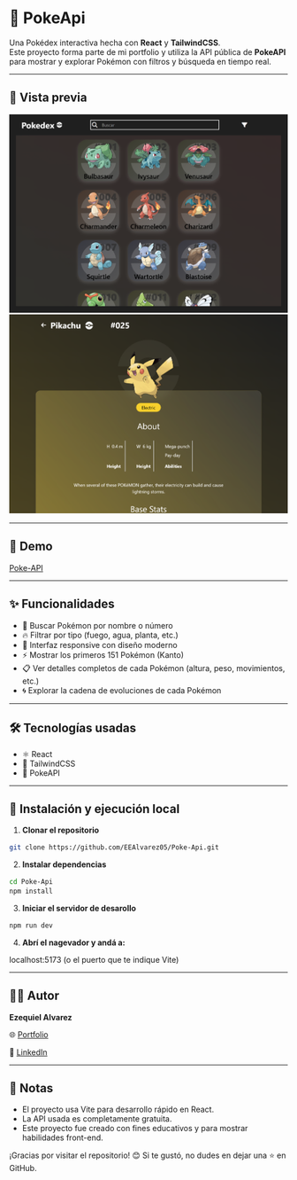 # 🧩 PokeApi

Una Pokédex interactiva hecha con **React** y **TailwindCSS**.  
Este proyecto forma parte de mi portfolio y utiliza la API pública de **PokeAPI** para mostrar y explorar Pokémon con filtros y búsqueda en tiempo real.

---

## 📸 Vista previa

<!-- Reemplazá esto con una captura de tu app -->
![Preview](./src/assets/images/Preview.png)
![Preview](./src/assets/images/Preview-2.png)

---

## 🚀 Demo

[Poke-API](https://pokedexapi-psi.vercel.app)

---

## ✨ Funcionalidades

- 🔎 Buscar Pokémon por nombre o número
- 🔥 Filtrar por tipo (fuego, agua, planta, etc.)
- 🎨 Interfaz responsive con diseño moderno
- ⚡ Mostrar los primeros 151 Pokémon (Kanto)
- 📋 Ver detalles completos de cada Pokémon (altura, peso, movimientos, etc.)
- 🌀 Explorar la cadena de evoluciones de cada Pokémon

---

## 🛠️ Tecnologías usadas

- ⚛️ React
- 🎨 TailwindCSS
- 🔗 PokeAPI

---

## 🧪 Instalación y ejecución local

1. **Clonar el repositorio**

```bash
git clone https://github.com/EEAlvarez05/Poke-Api.git
```

2. **Instalar dependencias**

```bash
cd Poke-Api
npm install
```

3. **Iniciar el servidor de desarollo**

```bash
npm run dev
```

4. **Abrí el nagevador y andá a:**

localhost:5173 (o el puerto que te indique Vite)

---

## 🧑‍💻 Autor

**Ezequiel Alvarez**

🌐 [Portfolio](https://ezequiel-alvarez.vercel.app/)

💼 [LinkedIn](https://www.linkedin.com/in/ezequiel-alvarez-16938729b/)

---

## 📌 Notas

- El proyecto usa Vite para desarrollo rápido en React.
- La API usada es completamente gratuita.
- Este proyecto fue creado con fines educativos y para mostrar habilidades front-end.

¡Gracias por visitar el repositorio! 😊
Si te gustó, no dudes en dejar una ⭐ en GitHub.



